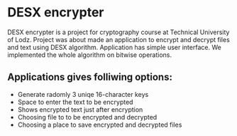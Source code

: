 # DESX encrypter
DESX encrypter is a project for cryptography course at Technical University of Lodz. Project was about made an application to encrypt and decrypt files and text using DESX algorithm. Application has simple user interface. We implemented the whole algorithm on bitwise operations.
## Applications gives folliwing options:
- Generate radomly 3 uniqe 16-character keys
- Space to enter the text to be encrypted
- Shows encrypted text just after encryption
- Choosing file to to be encrypted and decrypted
- Choosing a place to save encrypted and decrypted files

